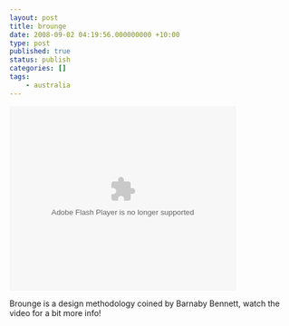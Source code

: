 ```yaml
---
layout: post
title: brounge
date: 2008-09-02 04:19:56.000000000 +10:00
type: post
published: true
status: publish
categories: []
tags:
    - australia
---
```


<p><embed src="http://video.google.com/googleplayer.swf?docid=2790623840890130307&amp;hl=en&amp;fs=true" id="VideoPlayback" style="width: 400px; height: 326px" allowfullscreen="true" allowscriptaccess="always" type="application/x-shockwave-flash"></embed></p>
<p>Brounge is a design methodology coined by Barnaby Bennett, watch the video for a bit more info!</p>
